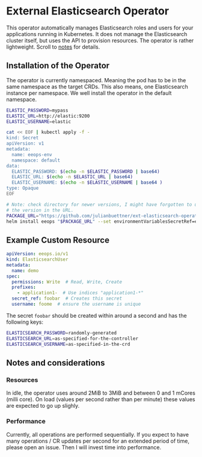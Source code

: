# External Elasticsearch Operator

This operator automatically manages Elasticsearch roles and users
for your applications running in Kubernetes.
It does not manage the Elasticsearch cluster itself,
but uses the API to provision resources.
The operator is rather lightweight. Scroll to [notes](#resources) for details.

## Installation of the Operator
The operator is currently namespaced. Meaning the pod
has to be in the same namespace as the target CRDs.
This also means, one Elasticsearch instance per namespace.
We well install the operator in the default namespace.


```bash
ELASTIC_PASSWORD=mypass
ELASTIC_URL=http://elastic:9200
ELASTIC_USERNAME=elastic

cat << EOF | kubectl apply -f -
kind: Secret
apiVersion: v1
metadata:
  name: eeops-env
  namespace: default
data:
  ELASTIC_PASSWORD: $(echo -n $ELASTIC_PASSWORD | base64)
  ELASTIC_URL: $(echo -n $ELASTIC_URL | base64)
  ELASTIC_USERNAME: $(echo -n $ELASTIC_USERNAME | base64 )
type: Opaque
EOF

# Note: check directory for newer versions, I might have forgotten to update
# the version in the URL.
PACKAGE_URL="https://github.com/julianbuettner/ext-elasticsearch-operator/raw/main/helm-repo/ext-elasticsearch-operator-1.0.0.tgz"
helm install eeops "$PACKAGE_URL" --set environmentVariablesSecretRef=eeops-env
```

## Example Custom Resource
```yaml
apiVersion: eeops.io/v1
kind: ElasticsearchUser
metadata:
  name: demo
spec:
  permissions: Write  # Read, Write, Create
  prefixes:
    - application1-  # Use indices "application1-*"
  secret_ref: foobar  # Creates this secret
  username: foome  # ensure the username is unique
```

The secret `foobar` should be created within around a second
and has the following keys:
```bash
ELASTICSEARCH_PASSWORD=randomly-generated
ELASTICSEARCH_URL=as-specified-for-the-controller
ELASTICSEARCH_USERNAME=as-specified-in-the-crd
```

## Notes and considerations
### Resources
In idle, the operator uses around 2MiB to 3MiB and
between 0 and 1 mCores (milli core).
On load (values per second rather than per minute) these values
are expected to go up slighly.

### Performance
Currently, all operations are performed sequentially.
If you expect to have many operations / CR updates
per second for an extended period of time,
please open an issue. Then I will invest time into performance.

